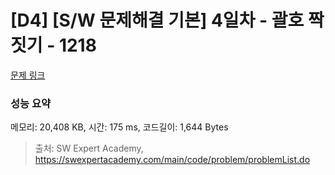 # [D4] [S/W 문제해결 기본] 4일차 - 괄호 짝짓기 - 1218 

[문제 링크](https://swexpertacademy.com/main/code/problem/problemDetail.do?contestProbId=AV14eWb6AAkCFAYD) 

### 성능 요약

메모리: 20,408 KB, 시간: 175 ms, 코드길이: 1,644 Bytes



> 출처: SW Expert Academy, https://swexpertacademy.com/main/code/problem/problemList.do